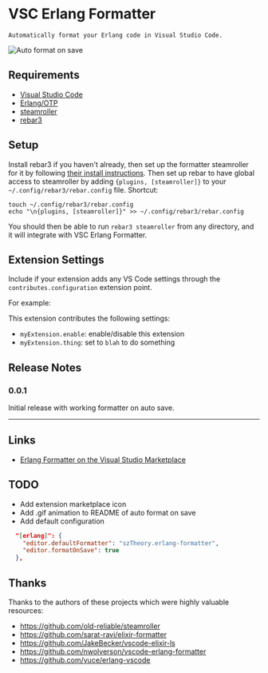 # VSC Erlang Formatter

    Automatically format your Erlang code in Visual Studio Code.

![Auto format on save](images/auto-format-on-save.gif)

## Requirements

- [Visual Studio Code](https://code.visualstudio.com/)
- [Erlang/OTP](https://www.erlang-solutions.com/resources/download.html)
- [steamroller](https://github.com/old-reliable/steamroller)
- [rebar3](https://www.rebar3.org/)

## Setup

Install rebar3 if you haven't already, then set up the formatter steamroller for it by following [their install instructions](https://github.com/old-reliable/steamroller). Then set up rebar to have global access to steamroller by adding `{plugins, [steamroller]}` to your `~/.config/rebar3/rebar.config` file. Shortcut:

    touch ~/.config/rebar3/rebar.config
    echo "\n{plugins, [steamroller]}" >> ~/.config/rebar3/rebar.config

You should then be able to run `rebar3 steamroller` from any directory, and it will integrate with VSC Erlang Formatter.

## Extension Settings

Include if your extension adds any VS Code settings through the `contributes.configuration` extension point.

For example:

This extension contributes the following settings:

- `myExtension.enable`: enable/disable this extension
- `myExtension.thing`: set to `blah` to do something

## Release Notes

### 0.0.1

Initial release with working formatter on auto save.

---

## Links

- [Erlang Formatter on the Visual Studio Marketplace](https://marketplace.visualstudio.com/items?itemName=szTheory.erlang-formatter)

## TODO

- Add extension marketplace icon
- Add .gif animation to README of auto format on save
- Add default configuration

```json
  "[erlang]": {
    "editor.defaultFormatter": "szTheory.erlang-formatter",
    "editor.formatOnSave": true
  },
```

## Thanks

Thanks to the authors of these projects which were highly valuable resources:

- https://github.com/old-reliable/steamroller
- https://github.com/sarat-ravi/elixir-formatter
- https://github.com/JakeBecker/vscode-elixir-ls
- https://github.com/nwolverson/vscode-erlang-formatter
- https://github.com/yuce/erlang-vscode
